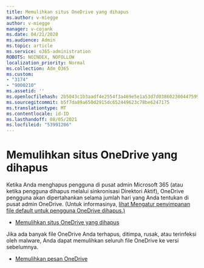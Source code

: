 ```yaml
---
title: Memulihkan situs OneDrive yang dihapus
ms.author: v-miegge
author: v-miegge
manager: v-cojank
ms.date: 04/21/2020
ms.audience: Admin
ms.topic: article
ms.service: o365-administration
ROBOTS: NOINDEX, NOFOLLOW
localization_priority: Normal
ms.collection: Adm_O365
ms.custom:
- "3174"
- "9000210"
ms.assetid: ''
ms.openlocfilehash: 2b5043c1b3aadf4e2554f3a469e5e1a53d7d038602300447599ff1c13cf31271
ms.sourcegitcommit: b5f7da89a650d2915dc652449623c78be6247175
ms.translationtype: MT
ms.contentlocale: id-ID
ms.lasthandoff: 08/05/2021
ms.locfileid: "53991286"
---
```

# <a name="restore-a-deleted-onedrive-site"></a>Memulihkan situs OneDrive yang dihapus

Ketika Anda menghapus pengguna di pusat admin Microsoft 365 (atau ketika pengguna dihapus melalui sinkronisasi Direktori Aktif), OneDrive pengguna akan dipertahankan selama jumlah hari yang Anda tentukan di pusat admin OneDrive. (Untuk informasinya, [lihat Mengatur penyimpanan file default untuk pengguna OneDrive dihapus.)](https://docs.microsoft.com/onedrive/set-retention)

* [Memulihkan situs OneDrive yang dihapus](https://docs.microsoft.com/onedrive/restore-deleted-onedrive)

Jika ada banyak file OneDrive Anda terhapus, ditimpa, rusak, atau terinfeksi oleh malware, Anda dapat memulihkan seluruh file OneDrive ke versi sebelumnya.

* [Memulihkan pesan OneDrive](https://support.office.com/article/Restore-your-OneDrive-fa231298-759d-41cf-bcd0-25ac53eb8a15)